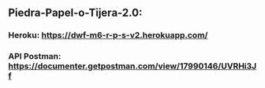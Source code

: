## Piedra-Papel-o-Tijera-2.0:

### Heroku: https://dwf-m6-r-p-s-v2.herokuapp.com/

### API Postman: https://documenter.getpostman.com/view/17990146/UVRHi3Jf

